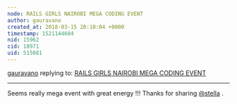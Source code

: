 ```yaml
---
node: RAILS GIRLS NAIROBI MEGA CODING EVENT
author: gauravano
created_at: 2018-03-15 20:10:04 +0000
timestamp: 1521144604
nid: 15962
cid: 18971
uid: 515081
---
```




[gauravano](../profile/gauravano) replying to: [RAILS GIRLS NAIROBI MEGA CODING EVENT](../notes/stella/03-15-2018/rails-girls-nairobi-mega-coding-event)

----
Seems really mega event with great energy !!! Thanks for sharing [@stella](/profile/stella) .
